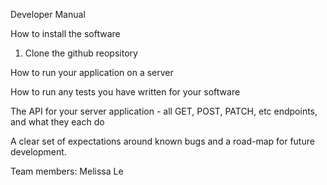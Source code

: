 Developer Manual

How to install the software
1. Clone the github reopsitory

How to run your application on a server

How to run any tests you have written for your software

The API for your server application - all GET, POST, PATCH, etc endpoints, and what they each do

A clear set of expectations around known bugs and a road-map for future development.

Team members: Melissa Le
